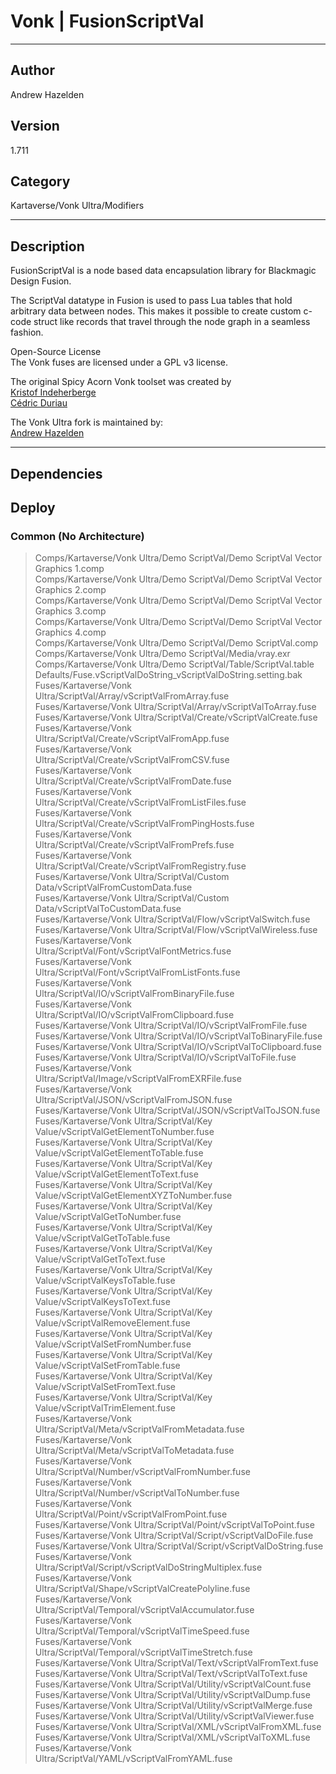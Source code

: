 # Vonk | FusionScriptVal
___

## Author
Andrew Hazelden

## Version
1.711

## Category
Kartaverse/Vonk Ultra/Modifiers

___

## Description
<p>FusionScriptVal is a node based data encapsulation library for Blackmagic Design Fusion.</p>

<p>The ScriptVal datatype in Fusion is used to pass Lua tables that hold arbitrary data between nodes. This makes it possible to create custom c-code struct like records that travel through the node graph in a seamless fashion.</p>

<p>Open-Source License<br>
The Vonk fuses are licensed under a GPL v3 license.</p>

<p>The original Spicy Acorn Vonk toolset was created by<br>
<a href="mailto:xmnr0x23@gmail.com">Kristof Indeherberge</a><br>
<a href="mailto:duriau.cedric@live.be">Cédric Duriau</a></p>

<p>The Vonk Ultra fork is maintained by:<br>
<a href="mailto:andrew@andrewhazelden.com">Andrew Hazelden</a></p>


___

## Dependencies

## Deploy

### Common (No Architecture)

> Comps/Kartaverse/Vonk Ultra/Demo ScriptVal/Demo ScriptVal Vector Graphics 1.comp  
> Comps/Kartaverse/Vonk Ultra/Demo ScriptVal/Demo ScriptVal Vector Graphics 2.comp  
> Comps/Kartaverse/Vonk Ultra/Demo ScriptVal/Demo ScriptVal Vector Graphics 3.comp  
> Comps/Kartaverse/Vonk Ultra/Demo ScriptVal/Demo ScriptVal Vector Graphics 4.comp  
> Comps/Kartaverse/Vonk Ultra/Demo ScriptVal/Demo ScriptVal.comp  
> Comps/Kartaverse/Vonk Ultra/Demo ScriptVal/Media/vray.exr  
> Comps/Kartaverse/Vonk Ultra/Demo ScriptVal/Table/ScriptVal.table  
> Defaults/Fuse.vScriptValDoString_vScriptValDoString.setting.bak  
> Fuses/Kartaverse/Vonk Ultra/ScriptVal/Array/vScriptValFromArray.fuse  
> Fuses/Kartaverse/Vonk Ultra/ScriptVal/Array/vScriptValToArray.fuse  
> Fuses/Kartaverse/Vonk Ultra/ScriptVal/Create/vScriptValCreate.fuse  
> Fuses/Kartaverse/Vonk Ultra/ScriptVal/Create/vScriptValFromApp.fuse  
> Fuses/Kartaverse/Vonk Ultra/ScriptVal/Create/vScriptValFromCSV.fuse  
> Fuses/Kartaverse/Vonk Ultra/ScriptVal/Create/vScriptValFromDate.fuse  
> Fuses/Kartaverse/Vonk Ultra/ScriptVal/Create/vScriptValFromListFiles.fuse  
> Fuses/Kartaverse/Vonk Ultra/ScriptVal/Create/vScriptValFromPingHosts.fuse  
> Fuses/Kartaverse/Vonk Ultra/ScriptVal/Create/vScriptValFromPrefs.fuse  
> Fuses/Kartaverse/Vonk Ultra/ScriptVal/Create/vScriptValFromRegistry.fuse  
> Fuses/Kartaverse/Vonk Ultra/ScriptVal/Custom Data/vScriptValFromCustomData.fuse  
> Fuses/Kartaverse/Vonk Ultra/ScriptVal/Custom Data/vScriptValToCustomData.fuse  
> Fuses/Kartaverse/Vonk Ultra/ScriptVal/Flow/vScriptValSwitch.fuse  
> Fuses/Kartaverse/Vonk Ultra/ScriptVal/Flow/vScriptValWireless.fuse  
> Fuses/Kartaverse/Vonk Ultra/ScriptVal/Font/vScriptValFontMetrics.fuse  
> Fuses/Kartaverse/Vonk Ultra/ScriptVal/Font/vScriptValFromListFonts.fuse  
> Fuses/Kartaverse/Vonk Ultra/ScriptVal/IO/vScriptValFromBinaryFile.fuse  
> Fuses/Kartaverse/Vonk Ultra/ScriptVal/IO/vScriptValFromClipboard.fuse  
> Fuses/Kartaverse/Vonk Ultra/ScriptVal/IO/vScriptValFromFile.fuse  
> Fuses/Kartaverse/Vonk Ultra/ScriptVal/IO/vScriptValToBinaryFile.fuse  
> Fuses/Kartaverse/Vonk Ultra/ScriptVal/IO/vScriptValToClipboard.fuse  
> Fuses/Kartaverse/Vonk Ultra/ScriptVal/IO/vScriptValToFile.fuse  
> Fuses/Kartaverse/Vonk Ultra/ScriptVal/Image/vScriptValFromEXRFile.fuse  
> Fuses/Kartaverse/Vonk Ultra/ScriptVal/JSON/vScriptValFromJSON.fuse  
> Fuses/Kartaverse/Vonk Ultra/ScriptVal/JSON/vScriptValToJSON.fuse  
> Fuses/Kartaverse/Vonk Ultra/ScriptVal/Key Value/vScriptValGetElementToNumber.fuse  
> Fuses/Kartaverse/Vonk Ultra/ScriptVal/Key Value/vScriptValGetElementToTable.fuse  
> Fuses/Kartaverse/Vonk Ultra/ScriptVal/Key Value/vScriptValGetElementToText.fuse  
> Fuses/Kartaverse/Vonk Ultra/ScriptVal/Key Value/vScriptValGetElementXYZToNumber.fuse  
> Fuses/Kartaverse/Vonk Ultra/ScriptVal/Key Value/vScriptValGetToNumber.fuse  
> Fuses/Kartaverse/Vonk Ultra/ScriptVal/Key Value/vScriptValGetToTable.fuse  
> Fuses/Kartaverse/Vonk Ultra/ScriptVal/Key Value/vScriptValGetToText.fuse  
> Fuses/Kartaverse/Vonk Ultra/ScriptVal/Key Value/vScriptValKeysToTable.fuse  
> Fuses/Kartaverse/Vonk Ultra/ScriptVal/Key Value/vScriptValKeysToText.fuse  
> Fuses/Kartaverse/Vonk Ultra/ScriptVal/Key Value/vScriptValRemoveElement.fuse  
> Fuses/Kartaverse/Vonk Ultra/ScriptVal/Key Value/vScriptValSetFromNumber.fuse  
> Fuses/Kartaverse/Vonk Ultra/ScriptVal/Key Value/vScriptValSetFromTable.fuse  
> Fuses/Kartaverse/Vonk Ultra/ScriptVal/Key Value/vScriptValSetFromText.fuse  
> Fuses/Kartaverse/Vonk Ultra/ScriptVal/Key Value/vScriptValTrimElement.fuse  
> Fuses/Kartaverse/Vonk Ultra/ScriptVal/Meta/vScriptValFromMetadata.fuse  
> Fuses/Kartaverse/Vonk Ultra/ScriptVal/Meta/vScriptValToMetadata.fuse  
> Fuses/Kartaverse/Vonk Ultra/ScriptVal/Number/vScriptValFromNumber.fuse  
> Fuses/Kartaverse/Vonk Ultra/ScriptVal/Number/vScriptValToNumber.fuse  
> Fuses/Kartaverse/Vonk Ultra/ScriptVal/Point/vScriptValFromPoint.fuse  
> Fuses/Kartaverse/Vonk Ultra/ScriptVal/Point/vScriptValToPoint.fuse  
> Fuses/Kartaverse/Vonk Ultra/ScriptVal/Script/vScriptValDoFile.fuse  
> Fuses/Kartaverse/Vonk Ultra/ScriptVal/Script/vScriptValDoString.fuse  
> Fuses/Kartaverse/Vonk Ultra/ScriptVal/Script/vScriptValDoStringMultiplex.fuse  
> Fuses/Kartaverse/Vonk Ultra/ScriptVal/Shape/vScriptValCreatePolyline.fuse  
> Fuses/Kartaverse/Vonk Ultra/ScriptVal/Temporal/vScriptValAccumulator.fuse  
> Fuses/Kartaverse/Vonk Ultra/ScriptVal/Temporal/vScriptValTimeSpeed.fuse  
> Fuses/Kartaverse/Vonk Ultra/ScriptVal/Temporal/vScriptValTimeStretch.fuse  
> Fuses/Kartaverse/Vonk Ultra/ScriptVal/Text/vScriptValFromText.fuse  
> Fuses/Kartaverse/Vonk Ultra/ScriptVal/Text/vScriptValToText.fuse  
> Fuses/Kartaverse/Vonk Ultra/ScriptVal/Utility/vScriptValCount.fuse  
> Fuses/Kartaverse/Vonk Ultra/ScriptVal/Utility/vScriptValDump.fuse  
> Fuses/Kartaverse/Vonk Ultra/ScriptVal/Utility/vScriptValMerge.fuse  
> Fuses/Kartaverse/Vonk Ultra/ScriptVal/Utility/vScriptValViewer.fuse  
> Fuses/Kartaverse/Vonk Ultra/ScriptVal/XML/vScriptValFromXML.fuse  
> Fuses/Kartaverse/Vonk Ultra/ScriptVal/XML/vScriptValToXML.fuse  
> Fuses/Kartaverse/Vonk Ultra/ScriptVal/YAML/vScriptValFromYAML.fuse  
